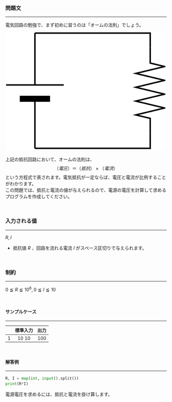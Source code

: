 ### __問題文__
***
電気回路の勉強で、まず初めに習うのは「オームの法則」でしょう。

![#3_1画像](asset/3_1.jpg)

上記の抵抗回路において、オームの法則は、
$$
（電圧）＝（抵抗）×（電流）
$$
という方程式で表されます。電気抵抗が一定ならば、電圧と電流が比例することがわかります。  
この問題では、抵抗と電流の値が与えられるので、電源の電圧を計算して求めるプログラムを作成してください。

<br>

### __入力される値__
***
$R,I$  

- 抵抗値 $R$ 、回路を流れる電流 $I$ がスペース区切りで与えられます。

<br>

### __制約__
***
$0 \leqq R \leqq 10^6, 0 \leqq I \leqq 10$

<br>

#### サンプルケース
***
||標準入力|出力|
|:-:|:-:|:-:|
|1|10 10|100|

<br>

#### 解答例
***

```python
R, I = map(int, input().split())
print(R*I)
```

電源電圧を求めるには、抵抗と電流を掛け算します。